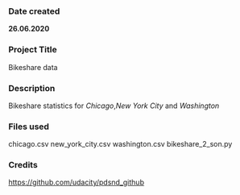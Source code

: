 ### Date created
**26.06.2020**

### Project Title
Bikeshare data

### Description
Bikeshare statistics for *Chicago*,*New York City* and *Washington*

### Files used
chicago.csv
new_york_city.csv
washington.csv
bikeshare_2_son.py
### Credits
https://github.com/udacity/pdsnd_github
